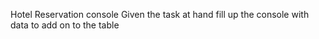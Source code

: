 Hotel Reservation console
Given the task at hand fill up the console with
data to add on to the table
